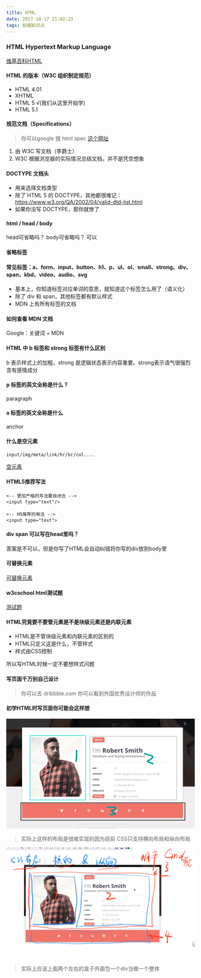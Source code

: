```yaml
---
title: HTML
date: 2017-10-17 21:02:23
tags: 前端知识点
---
```




### HTML Hypertext Markup Language 
[维基百科HTML](https://en.wikipedia.org/wiki/HTML)

#### HTML 的版本（W3C 组织制定规范）

- HTML 4.01
- XHTML
- HTML 5 √(我们从这里开始学)
- HTML 5.1

#### 规范文档（Specifications）

> 你可以google 搜  html spec [这个网址](https://www.w3.org/TR/html5/)

1. 由 W3C 写文档（李爵士）
2. W3C 根据浏览器的实际情况总结文档，并不是凭空想象
#### DOCTYPE 文档头

- 用来选择文档类型
- 除了 HTML 5 的 DOCTYPE，其他都很难记：https://www.w3.org/QA/2002/04/valid-dtd-list.html
- 如果你没写 DOCTYPE，那你就惨了

#### html / head / body

head可省略吗？ body可省略吗？ 可以

#### 省略标签

#### 常见标签：a、form、input、button、h1、p、ul、ol、small、strong、div、span、kbd、video、audio、svg

- 基本上，你知道标签对应单词的意思，就知道这个标签怎么用了（语义化）
- 除了 div 和 span，其他标签都有默认样式
- MDN 上有所有标签的文档

#### 如何查看 MDN 文档

Google：关键词 + MDN

#### HTML 中 b 标签和 strong 标签有什么区别

b 表示样式上的加粗，strong 是逻辑状态表示内容重要。strong表示语气很强烈含有感情成分

#### p 标签的英文全称是什么？

paragraph

#### a 标签的英文全称是什么

anchor

#### 什么是空元素

```
input/img/meta/link/hr/br/col....
```
[空元素](https://developer.mozilla.org/zh-CN/docs/Glossary/%E7%A9%BA%E5%85%83%E7%B4%A0)

#### HTML5推荐写法

```
<-- 更加严格的写法要自闭合 -->
<input type="text"/>

<-- H5推荐的用法 -->
<input type="text">
```

#### div span 可以写在head里吗？

答案是不可以，但是你写了HTML会自动纠错将你写的div放到body里

#### 可替换元素

[可替换元素](https://developer.mozilla.org/zh-CN/docs/Web/CSS/Replaced_element)

#### w3cschool html测试题

[测试题](https://www.w3schools.com/quiztest/quiztest.asp?qtest=HTML)

#### HTML究竟要不要管元素是不是块级元素还是内联元素

- HTML是不管块级元素和内联元素的区别的
- HTML只定义这是什么，不管样式
- 样式由CSS控制     

所以写HTML时候一定不要想样式问题 

#### 写页面千万别自己设计

> 你可以去 dribbble.com 你可以看到外国优秀设计师的作品

#### 初学HTML时写页面你可能会这样想

![想着上面两个一左一右下面是一个盒子](https://raw.githubusercontent.com/slTrust/note/master/img/note008_01.png)

> 实际上这样的布局是很难实现的因为目前
CSS只支持横向布局和纵向布局

![实际应该这样](https://raw.githubusercontent.com/slTrust/note/master/img/note008_02.png)

> 实际上应该上面两个左右的盒子外面包一个div当做一个整体